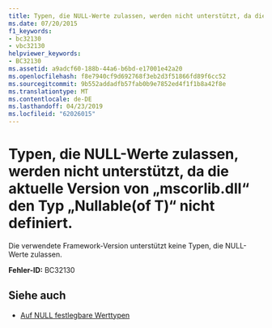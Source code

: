```yaml
---
title: Typen, die NULL-Werte zulassen, werden nicht unterstützt, da die aktuelle Version von „mscorlib.dll“ den Typ „Nullable(of T)“ nicht definiert.
ms.date: 07/20/2015
f1_keywords:
- bc32130
- vbc32130
helpviewer_keywords:
- BC32130
ms.assetid: a9adcf60-188b-44a6-b6bd-e17001e42a20
ms.openlocfilehash: f8e7940cf9d692768f3eb2d3f51866fd89f6cc52
ms.sourcegitcommit: 9b552addadfb57fab0b9e7852ed4f1f1b8a42f8e
ms.translationtype: MT
ms.contentlocale: de-DE
ms.lasthandoff: 04/23/2019
ms.locfileid: "62026015"
---
```

# <a name="nullable-types-are-not-supported-because-the-current-version-of-mscorlibdll-does-not-define-the-type-nullableof-t"></a>Typen, die NULL-Werte zulassen, werden nicht unterstützt, da die aktuelle Version von „mscorlib.dll“ den Typ „Nullable(of T)“ nicht definiert.
Die verwendete Framework-Version unterstützt keine Typen, die NULL-Werte zulassen.  
  
 **Fehler-ID:** BC32130  
  
## <a name="see-also"></a>Siehe auch

- [Auf NULL festlegbare Werttypen](../../visual-basic/programming-guide/language-features/data-types/nullable-value-types.md)
